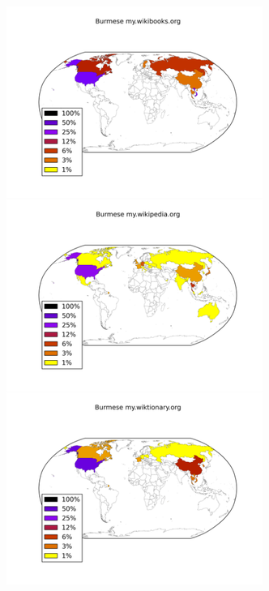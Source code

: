 ![](/images/Burmese-my.wikibooks.org.png)
![](/images/Burmese-my.wikipedia.org.png)
![](/images/Burmese-my.wiktionary.org.png)
